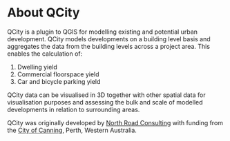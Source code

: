 # About QCity

QCity is a plugin to QGIS for modelling existing and potential urban development. QCity models developments on a building level basis and aggregates the data from the building levels across a project area. This enables the calculation of:
1. Dwelling yield
2. Commercial floorspace yield
3. Car and bicycle parking yield

QCity data can be visualised in 3D together with other spatial data for visualisation purposes and assessing the bulk and scale of modelled developments in relation to surrounding areas.

QCity was originally developed by [North Road Consulting](https://north-road.com/) with funding from the [City of Canning](https://canning.wa.gov.au), Perth, Western Australia.
